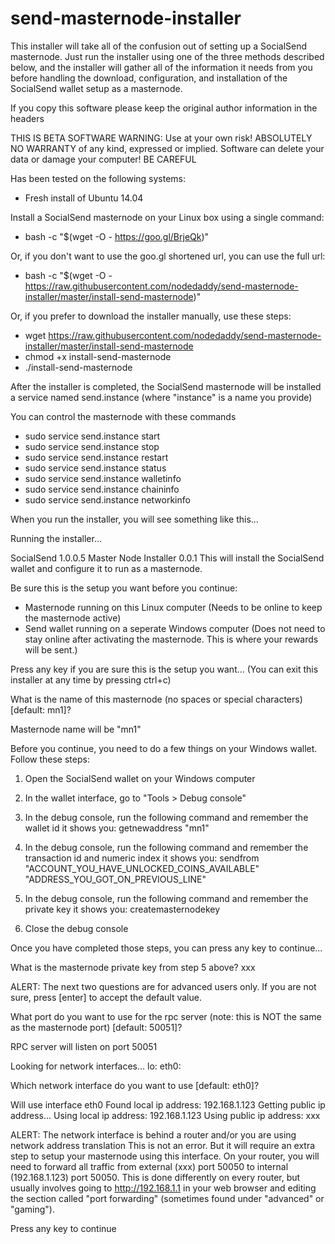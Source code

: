 # send-masternode-installer

This installer will take all of the confusion out of setting up a SocialSend masternode.
Just run the installer using one of the three methods described below, and the installer will gather all of the information it needs from you before handling the download, configuration, and installation of the SocialSend wallet setup as a masternode.

If you copy this software please keep the original author information in the headers

THIS IS BETA SOFTWARE
WARNING: Use at your own risk!
ABSOLUTELY NO WARRANTY of any kind, expressed or implied. 
Software can delete your data or damage your computer!
BE CAREFUL

Has been tested on the following systems:
- Fresh install of Ubuntu 14.04


Install a SocialSend masternode on your Linux box using a single command:
- bash -c "$(wget -O - https://goo.gl/BrjeQk)"

Or, if you don't want to use the goo.gl shortened url, you can use the full url:
- bash -c "$(wget -O - https://raw.githubusercontent.com/nodedaddy/send-masternode-installer/master/install-send-masternode)"

Or, if you prefer to download the installer manually, use these steps:
- wget https://raw.githubusercontent.com/nodedaddy/send-masternode-installer/master/install-send-masternode
- chmod +x install-send-masternode
- ./install-send-masternode

After the installer is completed, the SocialSend masternode will be installed a service named send.instance (where "instance" is a name you provide)

You can control the masternode with these commands
- sudo service send.instance start
- sudo service send.instance stop
- sudo service send.instance restart
- sudo service send.instance status
- sudo service send.instance walletinfo
- sudo service send.instance chaininfo
- sudo service send.instance networkinfo

When you run the installer, you will see something like this...

Running the installer...


SocialSend 1.0.0.5 Master Node Installer 0.0.1
This will install the SocialSend wallet and configure it to run as a masternode.

Be sure this is the setup you want before you continue:
- Masternode running on this Linux computer (Needs to be online to keep the masternode active)
- Send wallet running on a seperate Windows computer (Does not need to stay online after activating the masternode. This is where your rewards will be sent.)

Press any key if you are sure this is the setup you want...
(You can exit this installer at any time by pressing ctrl+c)

What is the name of this masternode (no spaces or special characters) [default: mn1]?
<Your answer here>

Masternode name will be "mn1"

Before you continue, you need to do a few things on your Windows wallet.
Follow these steps:
1) Open the SocialSend wallet on your Windows computer

2) In the wallet interface, go to "Tools > Debug console"

3) In the debug console, run the following command and remember the wallet id it shows you:
   getnewaddress "mn1"

4) In the debug console, run the following command and remember the transaction id and numeric index it shows you:
   sendfrom "ACCOUNT_YOU_HAVE_UNLOCKED_COINS_AVAILABLE" "ADDRESS_YOU_GOT_ON_PREVIOUS_LINE"

5) In the debug console, run the following command and remember the private key it shows you:
   createmasternodekey

6) Close the debug console

Once you have completed those steps, you can press any key to continue...

What is the masternode private key from step 5 above?
xxx

ALERT: The next two questions are for advanced users only.
If you are not sure, press [enter] to accept the default value.

What port do you want to use for the rpc server (note: this is NOT the same as the masternode port) [default: 50051]?

RPC server will listen on port 50051

Looking for network interfaces...
lo:
eth0:

Which network interface do you want to use [default: eth0]?

Will use interface eth0
Found local ip address: 192.168.1.123
Getting public ip address...
Using local ip address: 192.168.1.123
Using public ip address: xxx

ALERT: The network interface is behind a router and/or you are using network address translation
This is not an error.
But it will require an extra step to setup your masternode using this interface.
On your router, you will need to forward all traffic from external (xxx) port 50050 to internal (192.168.1.123) port 50050.
This is done differently on every router, but usually involves going to http://192.168.1.1 in your web browser and editing the section called "port forwarding" (sometimes found under "advanced" or "gaming").

Press any key to continue
